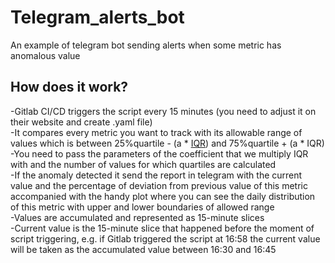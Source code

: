 # Telegram_alerts_bot
An example of telegram bot sending alerts when some metric has anomalous value

## How does it work?
-Gitlab CI/CD triggers the script every 15 minutes (you need to adjust it on their website and create .yaml file)<br/>
-It compares every metric you want to track with its allowable range of values which is between 25%quartile - (a * [IQR](https://en.wikipedia.org/wiki/Interquartile_range)) and 75%quartile + (a * IQR)<br/>
-You need to pass the parameters of the coefficient that we multiply IQR with and the number of values for which quartiles are calculated<br/>
-If the anomaly detected it send the report in telegram with the current value and the percentage of deviation from previous value of this metric accompanied with the handy plot where you can see the daily distribution of this metric with upper and lower boundaries of allowed range<br/>
-Values are accumulated and represented as 15-minute slices<br/>
-Current value is the 15-minute slice that happened before the moment of script triggering, e.g. if Gitlab triggered the script at 16:58 the current value will be taken as the accumulated value between 16:30 and 16:45

